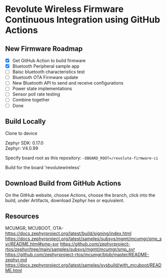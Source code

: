 # Revolute Wireless Firmware Continuous Integration using GitHub Actions

## New Firmware Roadmap

- [x] Get GitHub Action to build firmware
- [x] Bluetooth Peripheral sample app
- [ ] Baisc bluetooth characteristics test
- [ ] Bluetooth OTA Firmware update
- [ ] New Bluetooth API to send and receive configurations
- [ ] Power state implementations
- [ ] Sensor poll rate testing
- [ ] Combine together
- [ ] Done

## Build Locally

Clone to device

Zephyr SDK: 0.17.0  
Zephyr: V4.0.99

Specify board root as this repository: `-DBOARD_ROOT=/revolute-firmware-ci`

Build for the board 'revolutewireless'

## Download Build from GitHub Actions
 
On the GitHub website, choose Actions, choose the branch, click into the build, under Artifacts, download Zephyr hex or equivalent.



## Resources

MCUMGR, MCUBOOT, OTA-  
https://docs.zephyrproject.org/latest/build/signing/index.html
https://docs.zephyrproject.org/latest/samples/subsys/mgmt/mcumgr/smp_svr/README.html#smp-svr
https://github.com/zephyrproject-rtos/zephyr/tree/main/samples/subsys/mgmt/mcumgr/smp_svr
https://github.com/zephyrproject-rtos/mcumgr/blob/master/README-zephyr.md
https://docs.zephyrproject.org/latest/samples/sysbuild/with_mcuboot/README.html